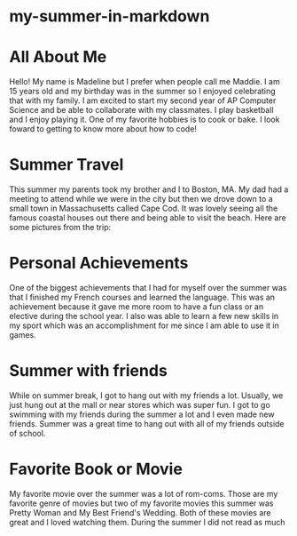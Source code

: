 # my-summer-in-markdown


#  **All About Me**

Hello! My name is Madeline but I prefer when people call me Maddie. I am 15 years old and my birthday was in the summer so I enjoyed celebrating that with my family. I am excited to start my second year of AP Computer Science and be able to collaborate with my classmates. I play basketball and I enjoy playing it. One of my favorite hobbies is to cook or bake. I look foward to getting to know more about how to code!


#  **Summer Travel**

This summer my parents took my brother and I to Boston, MA. My dad had a meeting to attend while we were in the city but then we drove down to a small town in Massachusetts called Cape Cod. It was lovely seeing all the famous coastal houses out there and being able to visit the beach. Here are some pictures from the trip:








#  **Personal Achievements**

One of the biggest achievements that I had for myself over the summer was that I finished my French courses and learned the language. This was an achievement because it gave me more room to have a fun class or an elective during the school year. I also was able to learn a few new skills in my sport which was an accomplishment for me since I am able to use it in games. 


#  **Summer with friends**

While on summer break, I got to hang out with my friends a lot. Usually, we just hung out at the mall or near stores which was super fun. I got to go swimming with my friends during the summer a lot and I even made new friends. Summer was a great time to hang out with all of my friends outside of school.


#  **Favorite Book or Movie**

My favorite movie over the summer was a lot of rom-coms. Those are my favorite genre of movies but two of my favorite movies this summer was Pretty Woman and My Best Friend's Wedding. Both of these movies are great and I loved watching them. During the summer I did not read as much 